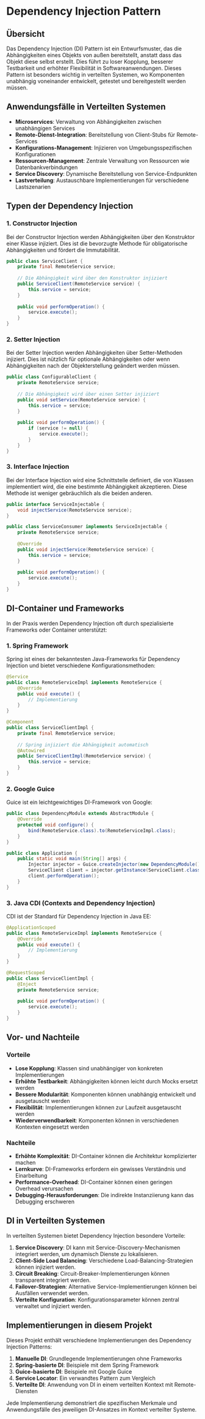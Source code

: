 # Dependency Injection Pattern

## Übersicht

Das Dependency Injection (DI) Pattern ist ein Entwurfsmuster, das die Abhängigkeiten eines Objekts von außen bereitstellt, anstatt dass das Objekt diese selbst erstellt. Dies führt zu loser Kopplung, besserer Testbarkeit und erhöhter Flexibilität in Softwareanwendungen. Dieses Pattern ist besonders wichtig in verteilten Systemen, wo Komponenten unabhängig voneinander entwickelt, getestet und bereitgestellt werden müssen.

## Anwendungsfälle in Verteilten Systemen

- **Microservices**: Verwaltung von Abhängigkeiten zwischen unabhängigen Services
- **Remote-Dienst-Integration**: Bereitstellung von Client-Stubs für Remote-Services
- **Konfigurations-Management**: Injizieren von Umgebungsspezifischen Konfigurationen
- **Ressourcen-Management**: Zentrale Verwaltung von Ressourcen wie Datenbankverbindungen
- **Service Discovery**: Dynamische Bereitstellung von Service-Endpunkten
- **Lastverteilung**: Austauschbare Implementierungen für verschiedene Lastszenarien

## Typen der Dependency Injection

### 1. Constructor Injection

Bei der Constructor Injection werden Abhängigkeiten über den Konstruktor einer Klasse injiziert. Dies ist die bevorzugte Methode für obligatorische Abhängigkeiten und fördert die Immutabilität.

```java
public class ServiceClient {
    private final RemoteService service;
    
    // Die Abhängigkeit wird über den Konstruktor injiziert
    public ServiceClient(RemoteService service) {
        this.service = service;
    }
    
    public void performOperation() {
        service.execute();
    }
}
```

### 2. Setter Injection

Bei der Setter Injection werden Abhängigkeiten über Setter-Methoden injiziert. Dies ist nützlich für optionale Abhängigkeiten oder wenn Abhängigkeiten nach der Objekterstellung geändert werden müssen.

```java
public class ConfigurableClient {
    private RemoteService service;
    
    // Die Abhängigkeit wird über einen Setter injiziert
    public void setService(RemoteService service) {
        this.service = service;
    }
    
    public void performOperation() {
        if (service != null) {
            service.execute();
        }
    }
}
```

### 3. Interface Injection

Bei der Interface Injection wird eine Schnittstelle definiert, die von Klassen implementiert wird, die eine bestimmte Abhängigkeit akzeptieren. Diese Methode ist weniger gebräuchlich als die beiden anderen.

```java
public interface ServiceInjectable {
    void injectService(RemoteService service);
}

public class ServiceConsumer implements ServiceInjectable {
    private RemoteService service;
    
    @Override
    public void injectService(RemoteService service) {
        this.service = service;
    }
    
    public void performOperation() {
        service.execute();
    }
}
```

## DI-Container und Frameworks

In der Praxis werden Dependency Injection oft durch spezialisierte Frameworks oder Container unterstützt:

### 1. Spring Framework

Spring ist eines der bekanntesten Java-Frameworks für Dependency Injection und bietet verschiedene Konfigurationsmethoden:

```java
@Service
public class RemoteServiceImpl implements RemoteService {
    @Override
    public void execute() {
        // Implementierung
    }
}

@Component
public class ServiceClientImpl {
    private final RemoteService service;
    
    // Spring injiziert die Abhängigkeit automatisch
    @Autowired
    public ServiceClientImpl(RemoteService service) {
        this.service = service;
    }
}
```

### 2. Google Guice

Guice ist ein leichtgewichtiges DI-Framework von Google:

```java
public class DependencyModule extends AbstractModule {
    @Override
    protected void configure() {
        bind(RemoteService.class).to(RemoteServiceImpl.class);
    }
}

public class Application {
    public static void main(String[] args) {
        Injector injector = Guice.createInjector(new DependencyModule());
        ServiceClient client = injector.getInstance(ServiceClient.class);
        client.performOperation();
    }
}
```

### 3. Java CDI (Contexts and Dependency Injection)

CDI ist der Standard für Dependency Injection in Java EE:

```java
@ApplicationScoped
public class RemoteServiceImpl implements RemoteService {
    @Override
    public void execute() {
        // Implementierung
    }
}

@RequestScoped
public class ServiceClientImpl {
    @Inject
    private RemoteService service;
    
    public void performOperation() {
        service.execute();
    }
}
```

## Vor- und Nachteile

### Vorteile

- **Lose Kopplung**: Klassen sind unabhängiger von konkreten Implementierungen
- **Erhöhte Testbarkeit**: Abhängigkeiten können leicht durch Mocks ersetzt werden
- **Bessere Modularität**: Komponenten können unabhängig entwickelt und ausgetauscht werden
- **Flexibilität**: Implementierungen können zur Laufzeit ausgetauscht werden
- **Wiederverwendbarkeit**: Komponenten können in verschiedenen Kontexten eingesetzt werden

### Nachteile

- **Erhöhte Komplexität**: DI-Container können die Architektur komplizierter machen
- **Lernkurve**: DI-Frameworks erfordern ein gewisses Verständnis und Einarbeitung
- **Performance-Overhead**: DI-Container können einen geringen Overhead verursachen
- **Debugging-Herausforderungen**: Die indirekte Instanziierung kann das Debugging erschweren

## DI in Verteilten Systemen

In verteilten Systemen bietet Dependency Injection besondere Vorteile:

1. **Service Discovery**: DI kann mit Service-Discovery-Mechanismen integriert werden, um dynamisch Dienste zu lokalisieren.
2. **Client-Side Load Balancing**: Verschiedene Load-Balancing-Strategien können injiziert werden.
3. **Circuit Breaking**: Circuit-Breaker-Implementierungen können transparent integriert werden.
4. **Failover-Strategien**: Alternative Service-Implementierungen können bei Ausfällen verwendet werden.
5. **Verteilte Konfiguration**: Konfigurationsparameter können zentral verwaltet und injiziert werden.

## Implementierungen in diesem Projekt

Dieses Projekt enthält verschiedene Implementierungen des Dependency Injection Patterns:

1. **Manuelle DI**: Grundlegende Implementierungen ohne Frameworks
2. **Spring-basierte DI**: Beispiele mit dem Spring Framework
3. **Guice-basierte DI**: Beispiele mit Google Guice
4. **Service Locator**: Ein verwandtes Pattern zum Vergleich
5. **Verteilte DI**: Anwendung von DI in einem verteilten Kontext mit Remote-Diensten

Jede Implementierung demonstriert die spezifischen Merkmale und Anwendungsfälle des jeweiligen DI-Ansatzes im Kontext verteilter Systeme.